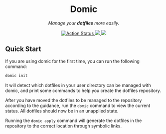 <div align="center">
  <h1>Domic</h1>

  <p><i>Manage your <b>dotfiles</b> more easily.</i></p>

  <p>
    <a href="https://github.com/cqroot/domic/actions">
      <img src="https://github.com/cqroot/domic/workflows/test/badge.svg" alt="Action Status" />
    </a>
    <a href="https://github.com/cqroot/domic/blob/main/LICENSE">
      <img src="https://img.shields.io/github/license/cqroot/domic" />
    </a>
    <a href="https://github.com/cqroot/domic/issues">
      <img src="https://img.shields.io/github/issues/cqroot/domic" />
    </a>
  </p>
</div>

## Quick Start

If you are using domic for the first time, you can run the following command:

```bash
domic init
```

It will detect which dotfiles in your user directory can be managed with domic, and print some commands to help you create the dotfiles repository.

After you have moved the dotfiles to be managed to the repository according to the guidance, run the `domic` command to view the current status.
All dotfiles should now be in an unapplied state.

Running the `domic apply` command will generate the dotfiles in the repository to the correct location through symbolic links.
